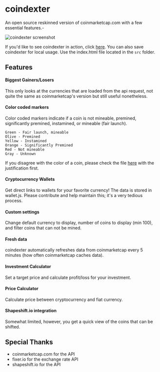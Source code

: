 # coindexter

An open source reskinned version of coinmarketcap.com with a few essential features.-

![coindexter screenshot](https://raw.githubusercontent.com/sereneblue/coindexter/master/coindexter.png)

If you'd like to see coindexter in action, click [here](https://sereneblue.github.io/coindexter/). You can also save coindexter for local usage. Use the index.html file located in the `src` folder.

## Features

#### Biggest Gainers/Losers

This only looks at the currencies that are loaded from the api request, not quite the same as coinmarketcap's version but still useful nonetheless.

#### Color coded markers

Color coded markers indicate if a coin is not mineable, premined, significantly premined, instamined, or mineable (fair launch).

	Green - Fair launch, mineable
	Olive - Premined
	Yellow - Instamined
	Orange - Significantly Premined
	Red - Not mineable
	Gray - Unknown

If you disagree with the color of a coin, please check the file [here](https://raw.githubusercontent.com/sereneblue/coindexter/master/src/js/mineable.js) with the justification first.

#### Cryptocurrency Wallets

Get direct links to wallets for your favorite currency! The data is stored in wallet.js. Please contribute and help maintain this; it's a very tedious process.

#### Custom settings

Change default currency to display, number of coins to display (min 100), and filter coins that can not be mined.

#### Fresh data

coindexter automatically refreshes data from coinmarketcap every 5 minutes (how often coinmarketcap caches data).

#### Investment Calculator

Set a target price and calculate profit/loss for your investment.

#### Price Calculator

Calculate price between cryptocurrency and fiat currency.

#### Shapeshift.io integration

Somewhat limited, however, you get a quick view of the coins that can be shifted.

## Special Thanks

* coinmarketcap.com for the API
* fixer.io for the exchange rate API
* shapeshift.io for the API

